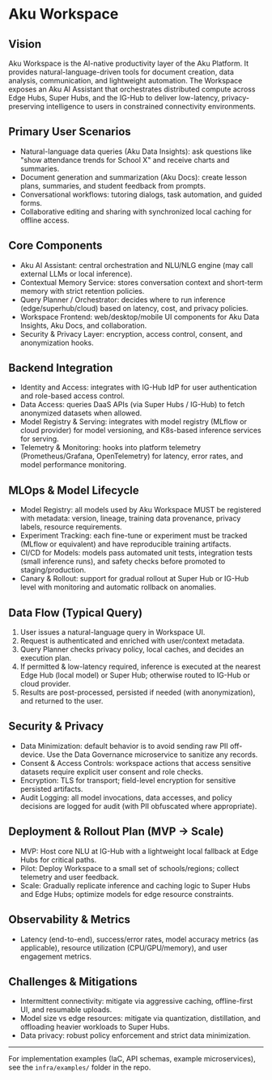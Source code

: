 <!--
COPILOT_PROMPT:
Create a comprehensive Aku Workspace service document: vision, user scenarios, core components, backend integration, data flows, MLOps & model lifecycle, security/privacy, deployment & rollout plan, metrics, and known challenges.
-->
# Aku Workspace

## Vision

Aku Workspace is the AI-native productivity layer of the Aku Platform. It provides natural-language-driven tools for document creation, data analysis, communication, and lightweight automation. The Workspace exposes an Aku AI Assistant that orchestrates distributed compute across Edge Hubs, Super Hubs, and the IG-Hub to deliver low-latency, privacy-preserving intelligence to users in constrained connectivity environments.

## Primary User Scenarios

- Natural-language data queries (Aku Data Insights): ask questions like "show attendance trends for School X" and receive charts and summaries.
- Document generation and summarization (Aku Docs): create lesson plans, summaries, and student feedback from prompts.
- Conversational workflows: tutoring dialogs, task automation, and guided forms.
- Collaborative editing and sharing with synchronized local caching for offline access.

## Core Components

- Aku AI Assistant: central orchestration and NLU/NLG engine (may call external LLMs or local inference).
- Contextual Memory Service: stores conversation context and short-term memory with strict retention policies.
- Query Planner / Orchestrator: decides where to run inference (edge/superhub/cloud) based on latency, cost, and privacy policies.
- Workspace Frontend: web/desktop/mobile UI components for Aku Data Insights, Aku Docs, and collaboration.
- Security & Privacy Layer: encryption, access control, consent, and anonymization hooks.

## Backend Integration

- Identity and Access: integrates with IG-Hub IdP for user authentication and role-based access control.
- Data Access: queries DaaS APIs (via Super Hubs / IG-Hub) to fetch anonymized datasets when allowed.
- Model Registry & Serving: integrates with model registry (MLflow or cloud provider) for model versioning, and K8s-based inference services for serving.
- Telemetry & Monitoring: hooks into platform telemetry (Prometheus/Grafana, OpenTelemetry) for latency, error rates, and model performance monitoring.

## MLOps & Model Lifecycle

- Model Registry: all models used by Aku Workspace MUST be registered with metadata: version, lineage, training data provenance, privacy labels, resource requirements.
- Experiment Tracking: each fine-tune or experiment must be tracked (MLflow or equivalent) and have reproducible training artifacts.
- CI/CD for Models: models pass automated unit tests, integration tests (small inference runs), and safety checks before promoted to staging/production.
- Canary & Rollout: support for gradual rollout at Super Hub or IG-Hub level with monitoring and automatic rollback on anomalies.

## Data Flow (Typical Query)

1. User issues a natural-language query in Workspace UI.
2. Request is authenticated and enriched with user/context metadata.
3. Query Planner checks privacy policy, local caches, and decides an execution plan.
4. If permitted & low-latency required, inference is executed at the nearest Edge Hub (local model) or Super Hub; otherwise routed to IG-Hub or cloud provider.
5. Results are post-processed, persisted if needed (with anonymization), and returned to the user.

## Security & Privacy

- Data Minimization: default behavior is to avoid sending raw PII off-device. Use the Data Governance microservice to sanitize any records.
- Consent & Access Controls: workspace actions that access sensitive datasets require explicit user consent and role checks.
- Encryption: TLS for transport; field-level encryption for sensitive persisted artifacts.
- Audit Logging: all model invocations, data accesses, and policy decisions are logged for audit (with PII obfuscated where appropriate).

## Deployment & Rollout Plan (MVP -> Scale)

- MVP: Host core NLU at IG-Hub with a lightweight local fallback at Edge Hubs for critical paths.
- Pilot: Deploy Workspace to a small set of schools/regions; collect telemetry and user feedback.
- Scale: Gradually replicate inference and caching logic to Super Hubs and Edge Hubs; optimize models for edge resource constraints.

## Observability & Metrics

- Latency (end-to-end), success/error rates, model accuracy metrics (as applicable), resource utilization (CPU/GPU/memory), and user engagement metrics.

## Challenges & Mitigations

- Intermittent connectivity: mitigate via aggressive caching, offline-first UI, and resumable uploads.
- Model size vs edge resources: mitigate via quantization, distillation, and offloading heavier workloads to Super Hubs.
- Data privacy: robust policy enforcement and strict data minimization.

---

For implementation examples (IaC, API schemas, example microservices), see the `infra/examples/` folder in the repo.
